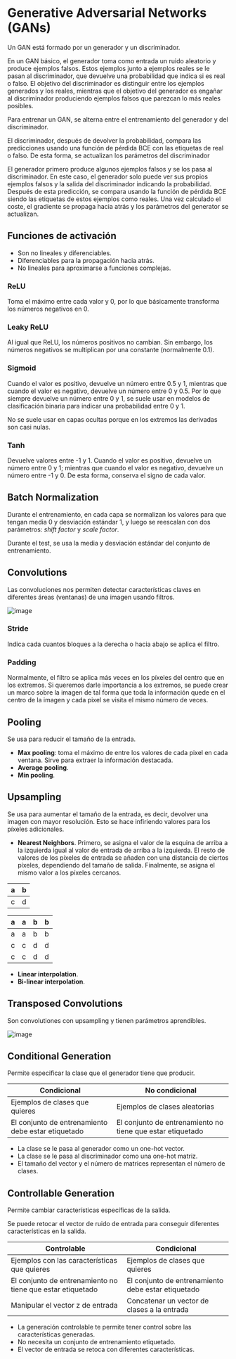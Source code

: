 # Generative Adversarial Networks (GANs)

Un GAN está formado por un generador y un discriminador.

En un GAN básico, el generador toma como entrada un ruido aleatorio y produce ejemplos falsos. Estos ejemplos junto a ejemplos reales se le pasan al discriminador, que devuelve una probabilidad que indica si es real o falso. El objetivo del discriminador es distinguir entre los ejemplos generados y los reales, mientras que el objetivo del generador es engañar al discriminador produciendo ejemplos falsos que parezcan lo más reales posibles.

Para entrenar un GAN, se alterna entre el entrenamiento del generador y del discriminador.

El discriminador, después de devolver la probabilidad, compara las predicciones usando una función de pérdida BCE con las etiquetas de real o falso. De esta forma, se actualizan los parámetros del discriminador

El generador primero produce algunos ejemplos falsos y se los pasa al discriminador. En este caso, el generador solo puede ver sus propios ejemplos falsos y la salida del discriminador indicando la probabilidad. Después de esta predicción, se compara usando la función de pérdida BCE siendo las etiquetas de estos ejemplos como reales. Una vez calculado el coste, el gradiente se propaga hacia atrás y los parámetros del generator se actualizan.


## Funciones de activación

- Son no lineales y diferenciables.
- Diferenciables para la propagación hacia atrás.
- No lineales para aproximarse a funciones complejas.

### ReLU

Toma el máximo entre cada valor y 0, por lo que básicamente transforma los números negativos en 0.

### Leaky ReLU

Al igual que ReLU, los números positivos no cambian. Sin embargo, los números negativos se multiplican por una constante (normalmente 0.1).

### Sigmoid

Cuando el valor es positivo, devuelve un número entre 0.5 y 1, mientras que cuando el valor es negativo, devuelve un número entre 0 y 0.5. Por lo que siempre devuelve un número entre 0 y 1, se suele usar en modelos de clasificación binaria para indicar una probabilidad entre 0 y 1.

No se suele usar en capas ocultas porque en los extremos las derivadas son casi nulas.

### Tanh

Devuelve valores entre -1 y 1. Cuando el valor es positivo, devuelve un número entre 0 y 1; mientras que cuando el valor es negativo, devuelve un número entre -1 y 0. De esta forma, conserva el signo de cada valor.


## Batch Normalization

Durante el entrenamiento, en cada capa se normalizan los valores para que tengan media 0 y desviación estándar 1, y luego se reescalan con dos parámetros: *shift factor* y *scale factor*.

Durante el test, se usa la media y desviación estándar del conjunto de entrenamiento.


## Convolutions

Las convoluciones nos permiten detectar características claves en diferentes áreas (ventanas) de una imagen usando filtros.

![image](https://github.com/paula1999/Python/assets/32401901/789b967a-ec1a-4048-a540-04d962990fc2)

### Stride

Indica cada cuantos bloques a la derecha o hacia abajo se aplica el filtro.

### Padding

Normalmente, el filtro se aplica más veces en los píxeles del centro que en los extremos. Si queremos darle importancia a los extremos, se puede crear un marco sobre la imagen de tal forma que toda la información quede en el centro de la imagen y cada pixel se visita el mismo número de veces.

## Pooling

Se usa para reducir el tamaño de la entrada.

- **Max pooling**: toma el máximo de entre los valores de cada pixel en cada ventana. Sirve para extraer la información destacada.
- **Average pooling**.
- **Min pooling**.


## Upsampling

Se usa para aumentar el tamaño de la entrada, es decir, devolver una imagen con mayor resolución. Esto se hace infiriendo valores para los píxeles adicionales.

- **Nearest Neighbors**. Primero, se asigna el valor de la esquina de arriba a la izquierda igual al valor de entrada de arriba a la izquierda. El resto de valores de los píxeles de entrada se añaden con una distancia de ciertos píxeles, dependiendo del tamaño de salida. Finalmente, se asigna el mismo valor a los píxeles cercanos.

| a | b |
|---|---|
| c | d |   

| a | a | b | b |
|---|---|---|---|
| a | a | b | b |
| c | c | d | d |
| c | c | d | d |

- **Linear interpolation**.
- **Bi-linear interpolation**.


## Transposed Convolutions

Son convolutiones con upsampling y tienen parámetros aprendibles.

![image](https://github.com/paula1999/Python/assets/32401901/380ce683-8005-4c93-9147-24786ab5fcde)


## Conditional Generation

Permite especificar la clase que el generador tiene que producir.


| Condicional                                        | No condicional                                             |
| ---                                                | ---                                                        |
| Ejemplos de clases que quieres                     | Ejemplos de clases aleatorias                              |
| El conjunto de entrenamiento debe estar etiquetado | El conjunto de entrenamiento no tiene que estar etiquetado |

- La clase se le pasa al generador como un one-hot vector.
- La clase se le pasa al discriminador como una one-hot matriz.
- El tamaño del vector y el número de matrices representan el número de clases.



## Controllable Generation

Permite cambiar características específicas de la salida.

Se puede retocar el vector de ruido de entrada para conseguir diferentes características en la salida.

| Controlable                                                | Condicional                                        |
| ---                                                        | ---                                                |
| Ejemplos con las características que quieres               | Ejemplos de clases que quieres                     |
| El conjunto de entrenamiento no tiene que estar etiquetado | El conjunto de entrenamiento debe estar etiquetado |
| Manipular el vector z de entrada                           | Concatenar un vector de clases a la entrada        |

- La generación controlable te permite tener control sobre las características generadas.
- No necesita un conjunto de entrenamiento etiquetado.
- El vector de entrada se retoca con diferentes características.

